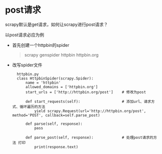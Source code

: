 #


# post请求

scrapy默认是get请求，如何让scrapy进行post请求？

以post请求必应为例

- 首先创建一个httpbin的spider
  >scrapy genspider httpbin httpbin.org
- 改写spider文件

        httpbin.py
        class HttpbinSpider(scrapy.Spider):
            name = 'httpbin'
            allowed_domains = ['httpbin.org']
            start_urls = ['http://httpbin.org/post']    # 修改为post
        
            def start_requests(self):                   # 添加url、请求方式、循环遍历的方法
                yield scrapy.Request(url='http://httpbin.org/post', method='POST', callback=self.parse_post)
        
            def parse(self, response):
                pass
        
            def parse_post(self, response):             # 处理post请求的方法 打印      
                print(response.text)
